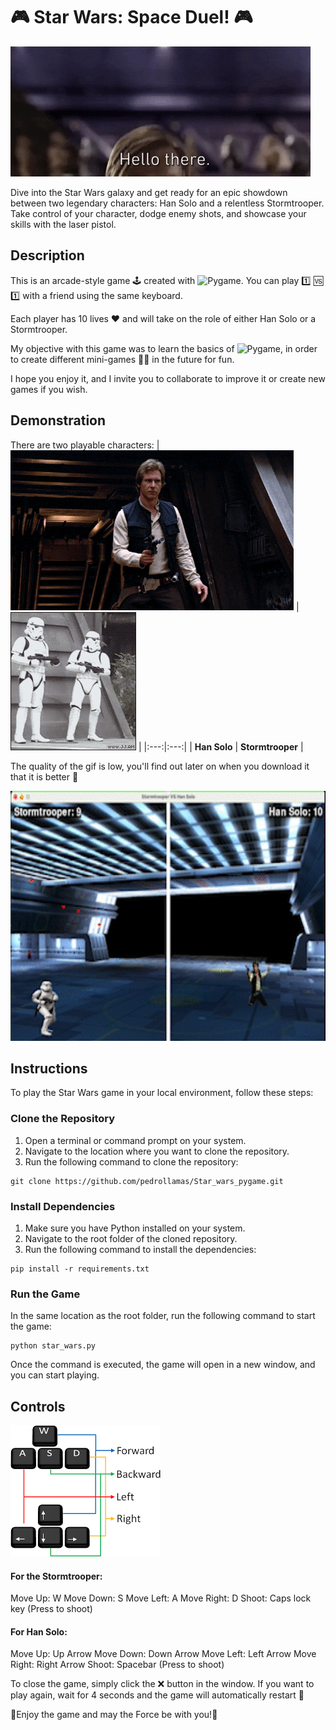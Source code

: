 # 🎮 Star Wars: Space Duel! 🎮
![Hello there](Img/hello_there.gif)

Dive into the Star Wars galaxy and get ready for an epic showdown between two legendary characters: Han Solo and a relentless Stormtrooper. Take control of your character, dodge enemy shots, and showcase your skills with the laser pistol.
## Description
This is an arcade-style game 🕹️ created with ![Pygame](https://img.shields.io/badge/Pygame-%23FFCA1C?style=for-the-badge&logo=pygame&logoColor=white). You can play 1️⃣ 🆚 1️⃣ with a friend using the same keyboard. 

Each player has 10 lives ♥️ and will take on the role of either Han Solo or a Stormtrooper.

My objective with this game was to learn the basics of ![Pygame](https://img.shields.io/badge/Pygame-%23FFCA1C?style=for-the-badge&logo=pygame&logoColor=white), in order to create different mini-games 🧩🎲 in the future for fun. 

I hope you enjoy it, and I invite you to collaborate to improve it or create new games if you wish.
## Demonstration
There are two playable characters:
| ![Han Solo](Img/han-solo.gif) | ![Stormtrooper](Img/stormtrooper_dance.gif) |
|:---:|:---:|
| **Han Solo** | **Stormtrooper** |

The quality of the gif is low, you'll find out later on when you download it that it is better 🤙

<p align="left">
  <img src="Img/Star_wars_demonstration.gif" alt="GIF del video" width="600" height="400">
</p>

## Instructions
To play the Star Wars game in your local environment, follow these steps:

### Clone the Repository

1. Open a terminal or command prompt on your system.
2. Navigate to the location where you want to clone the repository.
3. Run the following command to clone the repository:

``` 
git clone https://github.com/pedrollamas/Star_wars_pygame.git 
```

### Install Dependencies
1. Make sure you have Python installed on your system.
2. Navigate to the root folder of the cloned repository.
3. Run the following command to install the dependencies:
```
pip install -r requirements.txt
```
### Run the Game
In the same location as the root folder, run the following command to start the game:
```
python star_wars.py
```
Once the command is executed, the game will open in a new window, and you can start playing.

## Controls
![Controls](Img/controls.jpg)
#### For the Stormtrooper:

Move Up: W
Move Down: S
Move Left: A
Move Right: D
Shoot: Caps lock key (Press to shoot)

#### For Han Solo:
Move Up: Up Arrow
Move Down: Down Arrow
Move Left: Left Arrow
Move Right: Right Arrow
Shoot: Spacebar (Press to shoot)

To close the game, simply click the ❌ button in the window. If you want to play again, wait for 4 seconds and the game will automatically restart 🔁

🌟Enjoy the game and may the Force be with you!🌟 
